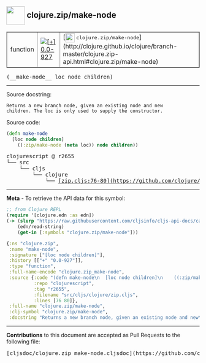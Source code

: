 ## <img width="48px" valign="middle" src="http://i.imgur.com/Hi20huC.png"> clojure.zip/make-node

 <table border="1">
<tr>

<td>function</td>
<td><a href="https://github.com/cljsinfo/cljs-api-docs/tree/0.0-927"><img valign="middle" alt="[+] 0.0-927" src="https://img.shields.io/badge/+-0.0--927-lightgrey.svg"></a> </td>
<td>
[<img height="24px" valign="middle" src="http://i.imgur.com/1GjPKvB.png"> <samp>clojure.zip/make-node</samp>](http://clojure.github.io/clojure/branch-master/clojure.zip-api.html#clojure.zip/make-node)
</td>
</tr>
</table>

 <samp>
(__make-node__ loc node children)<br>
</samp>

---




Source docstring:

```
Returns a new branch node, given an existing node and new
children. The loc is only used to supply the constructor.
```

Source code:

```clj
(defn make-node
  [loc node children]
    ((:zip/make-node (meta loc)) node children))
```

 <pre>
clojurescript @ r2655
└── src
    └── cljs
        └── clojure
            └── <ins>[zip.cljs:76-80](https://github.com/clojure/clojurescript/blob/r2655/src/cljs/clojure/zip.cljs#L76-L80)</ins>
</pre>


---

__Meta__ - To retrieve the API data for this symbol:

```clj
;; from Clojure REPL
(require '[clojure.edn :as edn])
(-> (slurp "https://raw.githubusercontent.com/cljsinfo/cljs-api-docs/catalog/cljs-api.edn")
    (edn/read-string)
    (get-in [:symbols "clojure.zip/make-node"]))
```

```clj
{:ns "clojure.zip",
 :name "make-node",
 :signature ["[loc node children]"],
 :history [["+" "0.0-927"]],
 :type "function",
 :full-name-encode "clojure.zip_make-node",
 :source {:code "(defn make-node\n  [loc node children]\n    ((:zip/make-node (meta loc)) node children))",
          :repo "clojurescript",
          :tag "r2655",
          :filename "src/cljs/clojure/zip.cljs",
          :lines [76 80]},
 :full-name "clojure.zip/make-node",
 :clj-symbol "clojure.zip/make-node",
 :docstring "Returns a new branch node, given an existing node and new\nchildren. The loc is only used to supply the constructor."}

```

---

__Contributions__ to this document are accepted as Pull Requests to the following file:

 <pre>
[cljsdoc/clojure.zip_make-node.cljsdoc](https://github.com/cljsinfo/cljs-api-docs/blob/master/cljsdoc/clojure.zip_make-node.cljsdoc)
</pre>

